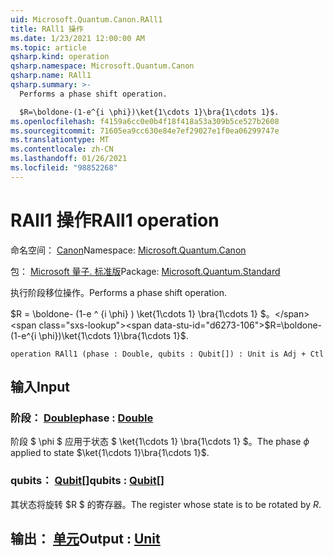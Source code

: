 ```yaml
---
uid: Microsoft.Quantum.Canon.RAll1
title: RAll1 操作
ms.date: 1/23/2021 12:00:00 AM
ms.topic: article
qsharp.kind: operation
qsharp.namespace: Microsoft.Quantum.Canon
qsharp.name: RAll1
qsharp.summary: >-
  Performs a phase shift operation.

  $R=\boldone-(1-e^{i \phi})\ket{1\cdots 1}\bra{1\cdots 1}$.
ms.openlocfilehash: f4159a6cc0e0b4f18f418a53a309b5ce527b2608
ms.sourcegitcommit: 71605ea9cc630e84e7ef29027e1f0ea06299747e
ms.translationtype: MT
ms.contentlocale: zh-CN
ms.lasthandoff: 01/26/2021
ms.locfileid: "98852268"
---
```

# <a name="rall1-operation"></a><span data-ttu-id="d6273-102">RAll1 操作</span><span class="sxs-lookup"><span data-stu-id="d6273-102">RAll1 operation</span></span>

<span data-ttu-id="d6273-103">命名空间： [Canon](xref:Microsoft.Quantum.Canon)</span><span class="sxs-lookup"><span data-stu-id="d6273-103">Namespace: [Microsoft.Quantum.Canon](xref:Microsoft.Quantum.Canon)</span></span>

<span data-ttu-id="d6273-104">包： [Microsoft 量子. 标准版](https://nuget.org/packages/Microsoft.Quantum.Standard)</span><span class="sxs-lookup"><span data-stu-id="d6273-104">Package: [Microsoft.Quantum.Standard](https://nuget.org/packages/Microsoft.Quantum.Standard)</span></span>


<span data-ttu-id="d6273-105">执行阶段移位操作。</span><span class="sxs-lookup"><span data-stu-id="d6273-105">Performs a phase shift operation.</span></span>

<span data-ttu-id="d6273-106">$R = \boldone- (1-e ^ {i \phi} ) \ket{1\cdots 1} \bra{1\cdots 1} $。</span><span class="sxs-lookup"><span data-stu-id="d6273-106">$R=\boldone-(1-e^{i \phi})\ket{1\cdots 1}\bra{1\cdots 1}$.</span></span>

```qsharp
operation RAll1 (phase : Double, qubits : Qubit[]) : Unit is Adj + Ctl
```


## <a name="input"></a><span data-ttu-id="d6273-107">输入</span><span class="sxs-lookup"><span data-stu-id="d6273-107">Input</span></span>

### <a name="phase--double"></a><span data-ttu-id="d6273-108">阶段： [Double](xref:microsoft.quantum.lang-ref.double)</span><span class="sxs-lookup"><span data-stu-id="d6273-108">phase : [Double](xref:microsoft.quantum.lang-ref.double)</span></span>

<span data-ttu-id="d6273-109">阶段 $ \phi $ 应用于状态 $ \ket{1\cdots 1} \bra{1\cdots 1} $。</span><span class="sxs-lookup"><span data-stu-id="d6273-109">The phase $\phi$ applied to state $\ket{1\cdots 1}\bra{1\cdots 1}$.</span></span>


### <a name="qubits--qubit"></a><span data-ttu-id="d6273-110">qubits： [Qubit](xref:microsoft.quantum.lang-ref.qubit)[]</span><span class="sxs-lookup"><span data-stu-id="d6273-110">qubits : [Qubit](xref:microsoft.quantum.lang-ref.qubit)[]</span></span>

<span data-ttu-id="d6273-111">其状态将旋转 $R $ 的寄存器。</span><span class="sxs-lookup"><span data-stu-id="d6273-111">The register whose state is to be rotated by $R$.</span></span>



## <a name="output--unit"></a><span data-ttu-id="d6273-112">输出： [单元](xref:microsoft.quantum.lang-ref.unit)</span><span class="sxs-lookup"><span data-stu-id="d6273-112">Output : [Unit](xref:microsoft.quantum.lang-ref.unit)</span></span>


